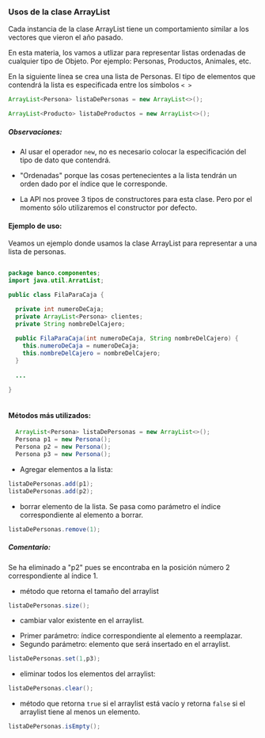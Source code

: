 ### Usos de la clase ArrayList
Cada instancia de la clase ArrayList tiene un comportamiento similar
a los vectores que vieron el año pasado.

En esta materia, los vamos a utlizar para representar listas ordenadas de 
cualquier tipo de Objeto. Por ejemplo: Personas, Productos, Animales, etc.

En la siguiente línea se crea una lista de Personas. 
El tipo de elementos que contendrá la lista es especificada entre los símbolos ```< >```
```java
ArrayList<Persona> listaDePersonas = new ArrayList<>();

ArrayList<Producto> listaDeProductos = new ArrayList<>();
```

##### Observaciones:
* Al usar el operador ```new```, no es necesario colocar la especificación del 
tipo de dato que contendrá.

* "Ordenadas" porque las cosas pertenecientes a la lista tendrán un orden dado
por el índice que le corresponde.

* La API nos provee 3 tipos de constructores para esta clase. Pero por el 
momento sólo utilizaremos el constructor por defecto.

#### Ejemplo de uso:

Veamos un ejemplo donde usamos la clase ArrayList para representar a 
una lista de personas.


```java

package banco.componentes;
import java.util.ArratList;

public class FilaParaCaja {

  private int numeroDeCaja;
  private ArrayList<Persona> clientes;
  private String nombreDelCajero;
  
  public FilaParaCaja(int numeroDeCaja, String nombreDelCajero) {
    this.numeroDeCaja = numeroDeCaja;
    this.nombreDelCajero = nombreDelCajero;
  }
  
  ...
  
}
  

```

#### Métodos más utilizados:
```java
  ArrayList<Persona> listaDePersonas = new ArrayList<>();
  Persona p1 = new Persona();
  Persona p2 = new Persona();
  Persona p3 = new Persona();
```

* Agregar elementos a la lista:
```java
listaDePersonas.add(p1);
listaDePersonas.add(p2);
```
* borrar elemento de la lista. Se pasa como parámetro el índice 
correspondiente al elemento a borrar.
```java
listaDePersonas.remove(1);
```
##### Comentario:
Se ha eliminado a "p2" pues se encontraba en la posición número 2 
correspondiente al índice 1.

* método que retorna el tamaño del arraylist
```java
listaDePersonas.size();
```
* cambiar valor existente en el arraylist. 
- Primer parámetro: índice correspondiente al elemento a reemplazar.
- Segundo parámetro: elemento que será insertado en el arraylist.
```java
listaDePersonas.set(1,p3);
```
* eliminar todos los elementos del arraylist:
```java
listaDePersonas.clear();
```

* método que retorna ```true``` si el arraylist está vacío y
retorna ```false``` si el arraylist tiene al menos un elemento.
```java
listaDePersonas.isEmpty();
```



